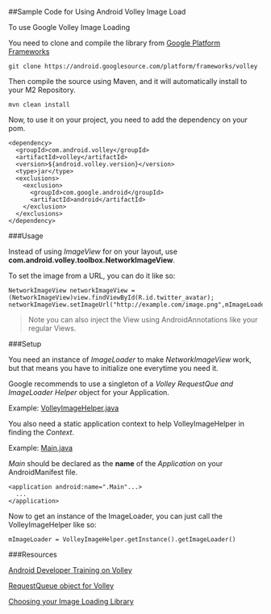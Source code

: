 ##Sample Code for Using Android Volley Image Load

To use Google Volley Image Loading

You need to clone and compile the library from [Google Platform Frameworks](https://android.googlesource.com/platform/frameworks/volley)


```
git clone https://android.googlesource.com/platform/frameworks/volley
```

Then compile the source using Maven, and it will automatically install to your M2 Repository.

```
mvn clean install
```

Now, to use it on your project, you need to add the dependency on your pom.

```
<dependency>
  <groupId>com.android.volley</groupId>
  <artifactId>volley</artifactId>
  <version>${android.volley.version}</version>
  <type>jar</type>
  <exclusions>
    <exclusion>
      <groupId>com.google.android</groupId>
      <artifactId>android</artifactId>
    </exclusion>
  </exclusions>
</dependency>
```

###Usage

Instead of using _ImageView_ for on your layout, use **com.android.volley.toolbox.NetworkImageView**.

To set the image from a URL, you can do it like so:

```
NetworkImageView networkImageView = (NetworkImageView)view.findViewById(R.id.twitter_avatar);
networkImageView.setImageUrl("http://example.com/image.png",mImageLoader);
```

> Note you can also inject the View using AndroidAnnotations like your regular Views.

###Setup

You need an instance of _ImageLoader_ to make _NetworkImageView_ work, but that means you have to initialize one everytime you need it.

Google recommends to use a singleton of a _Volley RequestQue and ImageLoader Helper_ object for your Application.

Example: [VolleyImageHelper.java](https://github.com/ayinozendy/android-volley-imageload-sample/blob/master/src/main/java/com/gamalinda/android/sample/imageload/helper/VolleyImageHelper.java)


You also need a static application context to help VolleyImageHelper in finding the _Context_.

Example: [Main.java](https://github.com/ayinozendy/android-volley-imageload-sample/blob/master/src/main/java/com/gamalinda/android/sample/imageload/Main.java)

_Main_ should be declared as the **name** of the _Application_ on your AndroidManifest file.

```
<application android:name=".Main"...>
  ...
</application>
```

Now to get an instance of the ImageLoader, you can just call the VolleyImageHelper like so:

```
mImageLoader = VolleyImageHelper.getInstance().getImageLoader()
```

###Resources

[Android Developer Training on Volley](http://developer.android.com/training/volley/request.html)

[RequestQueue object for Volley](https://github.com/CypressNorth/Volley-Singleton)

[Choosing your Image Loading Library](https://plus.google.com/103583939320326217147/posts/bfAFC5YZ3mq)
